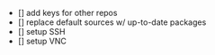 - [] add keys for other repos
- [] replace default sources w/ up-to-date packages
- [] setup SSH
- [] setup VNC
